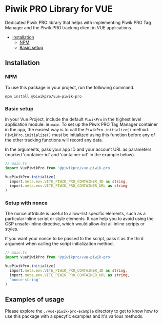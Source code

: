 # Piwik PRO Library for VUE

Dedicated Piwik PRO library that helps with implementing Piwik PRO Tag Manager and the Piwik PRO tracking client in VUE applications.

* [Installation](#installation)
  * [NPM](#npm)
  * [Basic setup](#basic-setup)

## Installation

### NPM

To use this package in your project, run the following command.

```
npm install @piwikpro/vue-piwik-pro
```


### Basic setup

In your Vue Project, include the default `PiwikPro` in the highest level application module. ie `main`. To set up the Piwik PRO Tag Manager container in the app, the easiest way is to call the `PiwikPro.initialize()` method. `PiwikPro.initialize()` must be initialized using this function before any of the other tracking functions will record any data.

In the arguments, pass your app ID and your account URL as parameters (marked 'container-id' and 'container-url' in the example below).

```ts
// main.ts
import VuePiwikPro from '@piwikpro/vue-piwik-pro'

VuePiwikPro.initialize(
  import.meta.env.VITE_PIWIK_PRO_CONTAINER_ID as string,
  import.meta.env.VITE_PIWIK_PRO_CONTAINER_URL as string
)
```

### Setup with nonce

The nonce attribute is useful to allow-list specific elements, such as a particular inline script or style elements. It can help you to avoid using the CSP unsafe-inline directive, which would allow-list all inline scripts or styles.

If you want your nonce to be passed to the script, pass it as the third argument when calling the script initialization method.

```ts
// main.ts
import VuePiwikPro from '@piwikpro/vue-piwik-pro'

VuePiwikPro.initialize(
  import.meta.env.VITE_PIWIK_PRO_CONTAINER_ID as string,
  import.meta.env.VITE_PIWIK_PRO_CONTAINER_URL as string,
  'nonce-string'
)
```

## Examples of usage

Please explore the ```./vue-piwik-pro-example``` directory to get to know how to use this package with a specyfic examples and it's various methods.